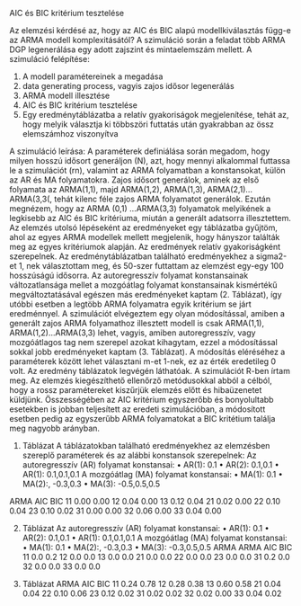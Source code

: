 AIC és BIC kritérium tesztelése

Az elemzési kérdésé az, hogy az AIC és BIC alapú modellkiválasztás függ-e az ARMA modell komplexitásától? A szimuláció során a feladat több ARMA DGP legenerálása egy adott zajszint és mintaelemszám mellett.
A szimuláció felépítése:
1.	A modell paramétereinek a megadása
2.	data generating process, vagyis zajos idősor legenerálás
3.	ARMA modell illesztése
4.	AIC és BIC kritérium tesztelése
5.	Egy eredménytáblázatba a relatív gyakoriságok megjelenítése, tehát az, hogy melyik választja ki többszöri futtatás után gyakrabban az össz elemszámhoz viszonyítva

A szimuláció leírása:
A paraméterek definiálása során megadom, hogy milyen hosszú idősort generáljon (N), azt, hogy mennyi alkalommal futtassa le a szimulációt (rn), valamint az ARMA folyamatban a konstansokat, külön az AR és MA folyamatokra.
Zajos idősort generálok, aminek az első folyamata az ARMA(1,1), majd ARMA(1,2), ARMA(1,3), ARMA(2,1)…ARMA(3,3(, tehát kilenc féle zajos ARMA folyamatot generálok. Ezután megnézem, hogy az ARMA (0,1) …ARMA(3,3) folyamatok melyikének a legkisebb az AIC és BIC kritériuma, miután a generált adatsorra illesztettem. Az elemzés utolsó lépéseként az eredményeket egy táblázatba gyűjtöm, ahol az egyes ARMA modellek mellett megjelenik, hogy hányszor találták meg az egyes kritériumok alapján. Az eredmények relatív gyakoriságként szerepelnek.
Az eredménytáblázatban található eredményekhez a sigma2-et 1, nek választottam meg, és 50-szer futtattam az elemzést egy-egy 100 hosszúságú idősorra. Az autoregresszív folyamat konstansainak változatlansága mellet a mozgóátlag folyamat konstansainak kismértékű megváltoztatásával egészen más eredményeket kaptam (2. Táblázat), így utóbbi esetben a legtöbb ARMA folyamatra egyik kritérium se járt eredménnyel. 
A szimulációt elvégeztem egy olyan módosítással, amiben a generált zajos ARMA folyamathoz illesztett modell is csak ARMA(1,1), ARMA(1,2)…ARMA(3,3) lehet, vagyis, amiben autoregresszív, vagy mozgóátlagos tag nem szerepel azokat kihagytam, ezzel a módosítással sokkal jobb eredményeket kaptam (3. Táblázat). A módosítás eléréséhez a paraméterek között lehet választani m-et 1-nek, ez az érték eredetileg 0 volt.
Az eredmény táblázatok legvégén láthatóak. A szimulációt R-ben írtam meg. Az elemzés kiegészíthető ellenőrző metódusokkal abból a célból, hogy a rossz paramétereket kiszűrjük elemzés előtt és hibaüzenetet küldjünk.
Összességében az AIC kritérium egyszerőbb és bonyolultabb esetekben is jobban teljesített az eredeti szimulációban, a módosított esetben pedig az egyszerűbb ARMA folyamatokat a BIC kritétium találja meg nagyobb arányban. 

1.	Táblázat
A táblázatokban található eredményekhez az elemzésben szereplő paraméterek és az alábbi konstansok szerepelnek:
Az autoregresszív (AR) folyamat konstansai: 
•	AR(1): 0.1
•	AR(2): 0.1,0.1
•	AR(1): 0.1,0.1,0.1
A mozgóátlag (MA) folyamat konstansai: 
•	MA(1): 0.1
•	MA(2):, -0.3,0.3
•	MA(3): -0.5,0.5,0.5

ARMA  	AIC    	BIC
11	  0.00	  0.00
12	  0.04  	0.00
13	  0.12  	0.04
21	  0.02	  0.00
22	  0.10  	0.04
23  	0.10  	0.02
31  	0.00	  0.00
32  	0.06     0.00
33  	0.04	   0.00

2.	Táblázat
Az autoregresszív (AR) folyamat konstansai: 
•	AR(1): 0.1
•	AR(2): 0.1,0.1
•	AR(1): 0.1,0.1,0.1
A mozgóátlag (MA) folyamat konstansai: 
•	MA(1): 0.1
•	MA(2):, -0.3,0.3
•	MA(3): -0.3,0.5,0.5
ARMA
ARMA	AIC	BIC
11	0.0	0.2
12	0.0	0.0
13	0.0	0.0
21	0.0	0.0
22	0.0	0.0
23	0.0	0.0
31	0.2	0.0
32	0.0	0.0
33	0.0	0.0

3.	Táblázat
ARMA	AIC	BIC
11	0.24	0.78
12	0.28	0.38
13	0.60	0.58
21	0.04	0.04
22	0.10	0.06
23	0.12	0.02
31	0.02	0.02
32	0.02	0.00
33	0.04	0.02



